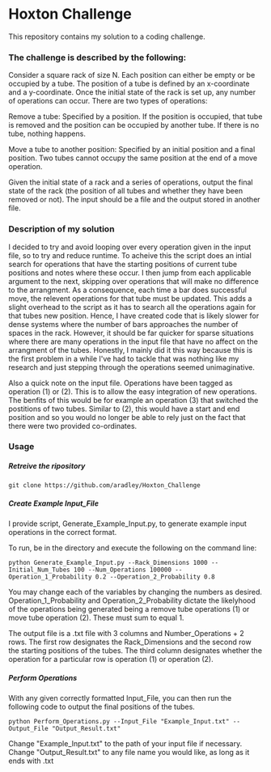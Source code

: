 # Hoxton Challenge
This repository contains my solution to a coding challenge.

### The challenge is described by the following:

Consider a square rack of size N. Each position can either be empty or be
occupied by a tube. The position of a tube is defined by an x-coordinate and
a y-coordinate. Once the initial state of the rack is set up, any number of operations
can occur. There are two types of operations:

Remove a tube:
Specified by a position. If the position is occupied, that tube is
removed and the position can be occupied by another tube. If there is no tube,
nothing happens.

Move a tube to another position:
Specified by an initial position and a final position. Two tubes
cannot occupy the same position at the end of a move operation.

Given the initial state of a rack and a series of operations, output the
final state of the rack (the position of all tubes and whether they have
been removed or not). The input should be a file and the output stored in
another file.

### Description of my solution
I decided to try and avoid looping over every operation given in the input file, so to try and reduce runtime. To acheive this the script does an intial search for operations that have the starting positions of current tube positions and notes where these occur. I then jump from each applicable argument to the next, skipping over operations that will make no difference to the arrangment. 
As a consequence, each time a bar does successful move, the relevent operations for that tube must be updated. This adds a slight overhead to the script as it has to search all the operations again for that tubes new position. Hence, I have created code that is likely slower for dense systems where the number of bars approaches the number of spaces in the rack. However, it should be far quicker for sparse situations where there are many operations in the input file that have no affect on the arrangment of the tubes. Honestly, I mainly did it this way because this is the first problem in a while I've had to tackle that was nothing like my research and just stepping through the operations seemed unimaginative. 

Also a quick note on the input file. Operations have been tagged as operation (1) or (2). This is to allow the easy integration of new operations. The benfits of this would be for example an operation (3) that switched the postitions of two tubes. Similar to (2), this would have a start and end position and so you would no longer be able to rely just on the fact that there were two provided co-ordinates.

### Usage
##### Retreive the ripository
`git clone https://github.com/aradley/Hoxton_Challenge`

##### Create Example Input_File
I provide script, Generate_Example_Input.py, to generate example input operations in the correct format.

To run, be in the directory and execute the following on the command line:

`python Generate_Example_Input.py --Rack_Dimensions 1000 --Initial_Num_Tubes 100 --Num_Operations 100000 --Operation_1_Probability 0.2 --Operation_2_Probability 0.8`

You may change each of the variables by changing the numbers as desired. Operation_1_Probability and Operation_2_Probability dictate the likelyhood of the operations being generated being a remove tube operations (1) or move tube operation (2). These must sum to equal 1. 

The output file is a .txt file with 3 columns and Number_Operations + 2 rows. The first row designates the Rack_Dimensions and the second row the starting positions of the tubes. The third column designates whether the operation for a particular row is operation (1) or operation (2).

##### Perform Operations
With any given correctly formatted Input_File, you can then run the following code to output the final positions of the tubes.

`python Perform_Operations.py --Input_File "Example_Input.txt" --Output_File "Output_Result.txt"`

Change "Example_Input.txt" to the path of your input file if necessary. Change "Output_Result.txt" to any file name you would like, as long as it ends with .txt 







